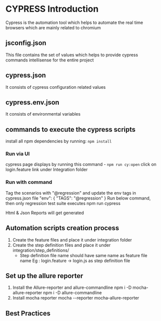 # CYPRESS Introduction

Cypress is the automation tool which helps to automate the real time browsers which are mainly related to chromium

## jsconfig.json

This file contains the set of values which helps to provide cypress commands intellisense for the entire project

## cypress.json

It consists of cypress configuration related values

## cypress.env.json

It consists of environmental variables

## commands to execute the cypress scripts

install all npm dependencies by running: `npm install`

### Run via UI

cypress page displays by running this command - `npm run cy:open`
click on login.feature link under Integration folder

### Run with command

Tag the scenarios with "@regression" and update the env tags in cypress.json file
"env": {
      "TAGS": "@regression"
  }
Run below command, then only regression test suite executes
npm run cypress

Html & Json Reports will get generated 

## Automation scripts creation process

1. Create the feature files and place it under integration folder
2. Create the step definition files and place it under integration/step_definitions/
    - Step definition file name should have same name as feature file name
    Eg : login.feature -> login.js as step definition file

## Set up the allure reporter

1. Install the Allure-reporter and allure-commandline
    npm i -D mocha-allure-reporter
    npm i -D allure-commandline
2. Install mocha reporter
    mocha --reporter mocha-allure-reporter

## Best Practices

